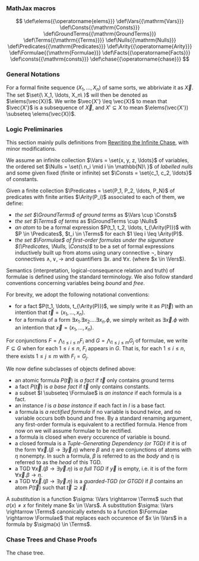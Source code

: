 ### MathJax macros

$$
\def\elems{{\operatorname{elems}}}
\def\Vars{{\mathrm{Vars}}}
\def\Consts{{\mathrm{Consts}}}
\def\GroundTerms{{\mathrm{GroundTerms}}}
\def\Terms{{\mathrm{{Terms}}}}
\def\Nulls{{\mathrm{Nulls}}}
\def\Predicates{{\mathrm{Predicates}}}
\def\Arity{{\operatorname{Arity}}}
\def\Formulae{{\mathrm{Formulae}}}
\def\Facts{{\operatorname{Facts}}}
\def\consts{{\mathrm{consts}}}
\def\chase{{\operatorname{chase}}}
$$

### General Notations

For a formal finite sequence $(X_1, \ldots, X_n)$ of same sorts, we abbriviate it as $\vec{X}$. The set $\set{\ X_1, \ldots, X_n\ }$ will then be denoted as $\elems(\vec{X})$. We write $\vec{X'} \leq \vec{X}$ to mean that $\vec{X'}$ is a subsequence of $\vec{X}$, and $X' \subseteq X$ to mean $\elems(\vec{X'}) \subseteq \elems(\vec{X})$.

### Logic Preliminaries

This section mainly pulls definitions from [Rewriting the Infinite Chase](https://krr-oxford.github.io/Guarded-saturation/files/p2537-benedikt-long.pdf), with minor modifications.

We assume an infinite collection $\Vars = \set{x, y, z, \ldots}$ of variables, the ordered set $\Nulls = \set{\ n_i \mid i \in \mathbb{N}\ }$ of *labelled nulls* and some given fixed (finite or infinite) set $\Consts = \set{c_1, c_2, \ldots}$ of constants.

Given a finite collection $\Predicates = \set{P_1, P_2, \ldots, P_N}$ of predicates with finite arities $\Arity(P_i)$ associated to each of them, we define:
 - _the set $\GroundTerms$ of ground terms_ as $\Vars \cup \Consts$
 - _the set $\Terms$ of terms_ as $\GroundTerms \cup \Nulls$
 - _an atom_ to be a formal expression $P(t_1, t_2, \ldots, t_{\Arity(P)})$ with $P \in \Predicates$, $t_i \in \Terms$ for each $1 \leq i \leq \Arity(P)$.
 - *the set $\Formulae$ of first-order formulas under the sigunature $(\Predicates, \Nulls, \Consts)$* to be a set of formal expressions inductively built up from atoms using unary connective $\neg$, binary connectives $\wedge, \vee, \rightarrow$ and quantifiers $\exists x.$ and $\forall x.$ (where $x \in \Vers$).

Semantics (interpretation, logical-consequence relation and truth) of formulae is defined using the standard terminology. We also follow standard conventions concerning variables being *bound* and *free*.

For brevity, we adopt the following notational conventions:
  - for a fact $P(t_1, \ldots, t_{\Arity(P)})$, we simply write it as $P(\vec{t})$ with an intention that $\vec{t} = (x_1, \ldots, x_n)$.
  - for a formula of a form $\exists x_1. \exists x_2. \ldots \exists x_n. \phi$, we simply writeit as $\exists \vec{x}. \phi$ with an intention that $\vec{x} = (x_1, \ldots, x_n)$.

For conjunctions $F = \bigwedge_{1 \leq i \leq n} F_i$ and $G = \bigwedge_{1 \leq j \leq m} G_j$ of formulae, we write $F \subseteq G$ when for each $1 \leq i \leq n$, $F_i$ appears in $G$. That is, for each $1 \leq i \leq n$, there exists $1 \leq j \leq m$ with $F_i = G_j$.

We now define subclasses of objects defined above:
  - an atomic formula $P(\vec{t})$ is *a fact* if $\vec{t}$ only contains ground terms
  - a fact $P(\vec{t})$ is *a base fact* if $\vec{t}$ only contains constants.
  - a subset $I \subseteq \Formulae$ is *an instance* if each formula is a fact.
  - an instance $I$ is *a base instance* if each fact in $I$ is a base fact.
  - a formula is *a rectified formula* if no variable is bound twice, and no variable occurs both bound and free. By a standard renaming argument, any first-order formula is equivalent to a rectified formula. Hence from now on we will assume formulae to be rectified.
  - a formula is closed when every occurence of variable is bound.
  - a closed formula is a *Tuple-Generating Dependency (or TGD)* if it is of the form $\forall \vec{x}. (\beta \rightarrow \exists \vec{y}. \eta)$ where $\beta$ and $\eta$ are conjunctions of atoms with $\eta$ nonempty. In such a formula, $\beta$ is referred to as the *body* and $\eta$ is referred to as the *head* of this TGD.
  - a TGD $\forall \vec{x}. (\beta \rightarrow \exists \vec{y}. \eta)$ is *a full TGD* if $\vec{y}$ is empty, i.e. it is of the form $\forall \vec{x}. \beta \rightarrow \eta$.
  - a TGD $\forall \vec{x}. (\beta \rightarrow \exists \vec{y}. \eta)$ is a *guarded-TGD (or GTGD)* if $\beta$ contains an atom $P(\vec{t})$ such that $\vec{t} \supseteq \vec{x}$.

A *substitution* is a function $\sigma: \Vars \rightarrow \Terms$ such that $\sigma(x) \neq x$ for finitely mane $x \in \Vars$. A substitution $\sigma: \Vars \rightarrow \Terms$ canonically extends to a function $\Formulae \rightarrow \Formulae$ that replaces each occurence of $x \in \Vars$ in a formula by $\sigma(x) \in \Terms$.

### Chase Trees and Chase Proofs

The chase tree.
